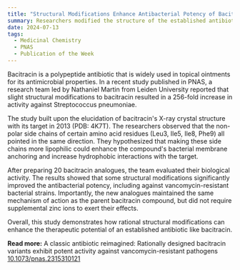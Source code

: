 ```yaml
---
title: "Structural Modifications Enhance Antibacterial Potency of Bacitracin"  
summary: Researchers modified the structure of the established antibiotic bacitracin, leading to a 256-fold increase in activity and potent inhibition of vancomycin-resistant strains.
date: 2024-07-13
tags:
  - Medicinal Chemistry
  - PNAS
  - Publication of the Week
---
```


Bacitracin is a polypeptide antibiotic that is widely used in topical ointments for its antimicrobial properties. In a recent study published in PNAS, a research team led by Nathaniel Martin from Leiden University reported that slight structural modifications to bacitracin resulted in a 256-fold increase in activity against Streptococcus pneumoniae.

The study built upon the elucidation of bacitracin's X-ray crystal structure with its target in 2013 (PDB: 4K7T). The researchers observed that the non-polar side chains of certain amino acid residues (Leu3, Ile5, Ile8, Phe9) all pointed in the same direction. They hypothesized that making these side chains more lipophilic could enhance the compound's bacterial membrane anchoring and increase hydrophobic interactions with the target.

After preparing 20 bacitracin analogues, the team evaluated their biological activity. The results showed that some structural modifications significantly improved the antibacterial potency, including against vancomycin-resistant bacterial strains. Importantly, the new analogues maintained the same mechanism of action as the parent bacitracin compound, but did not require supplemental zinc ions to exert their effects.

Overall, this study demonstrates how rational structural modifications can enhance the therapeutic potential of an established antibiotic like bacitracin. 

**Read more:** A classic antibiotic reimagined: Rationally designed bacitracin variants exhibit potent activity against vancomycin-resistant pathogens
 [10.1073/pnas.2315310121](https://doi.org/10.1073/pnas.2315310121)